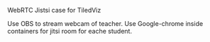WebRTC Jistsi case for TiledViz

Use OBS to stream webcam of teacher.
Use Google-chrome inside containers for jitsi room for eache student.



